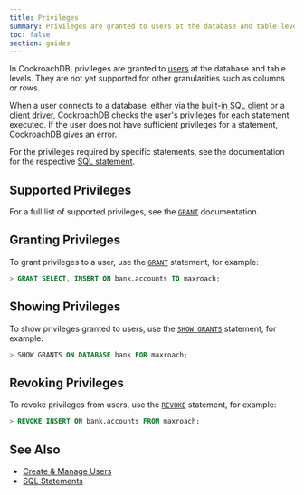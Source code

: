 ```yaml
---
title: Privileges
summary: Privileges are granted to users at the database and table levels. They are not yet supported for other granularities such as columns or rows.
toc: false
section: guides
---
```


In CockroachDB, privileges are granted to [users](create-and-manage-users.html) at the database and table levels. They are not yet supported for other granularities such as columns or rows.

When a user connects to a database, either via the [built-in SQL client](use-the-built-in-sql-client.html) or a [client driver](install-client-drivers.html), CockroachDB checks the user's privileges for each statement executed. If the user does not have sufficient privileges for a statement, CockroachDB gives an error.

For the privileges required by specific statements, see the documentation for the respective [SQL statement](sql-statements.html).

<div id="toc"></div>

## Supported Privileges

For a full list of supported privileges, see the [`GRANT`](grant.html) documentation.

## Granting Privileges

To grant privileges to a user, use the [`GRANT`](grant.html) statement, for example:

~~~ sql
> GRANT SELECT, INSERT ON bank.accounts TO maxroach;
~~~

## Showing Privileges

To show privileges granted to users, use the [`SHOW GRANTS`](show-grants.html) statement, for example:

~~~ sql
> SHOW GRANTS ON DATABASE bank FOR maxroach;
~~~

## Revoking Privileges

To revoke privileges from users, use the [`REVOKE`](revoke.html) statement, for example:

~~~ sql
> REVOKE INSERT ON bank.accounts FROM maxroach;
~~~

## See Also

- [Create & Manage Users](create-and-manage-users.html)
- [SQL Statements](sql-statements.html)
